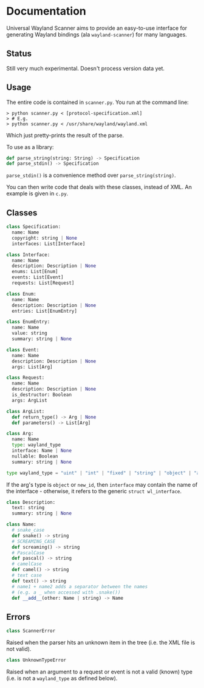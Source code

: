 # Documentation

Universal Wayland Scanner aims to provide an easy-to-use interface for generating Wayland bindings (ala `wayland-scanner`) for many languages.

## Status

Still very much experimental. Doesn't process version data yet.

## Usage

The entire code is contained in `scanner.py`. You run at the command line:

```
> python scanner.py < [protocol-specification.xml]
> # E.g.
> python scanner.py < /usr/share/wayland/wayland.xml
```

Which just pretty-prints the result of the parse.

To use as a library:

```python
def parse_string(string: String) -> Specification
def parse_stdin() -> Specification
```

`parse_stdin()` is a convenience method over `parse_string(string)`.

You can then write code that deals with these classes, instead of XML. An example is given in `c.py`.

## Classes

```python
class Specification:
  name: Name
  copyright: string | None
  interfaces: List[Interface]
```

```python
class Interface:
  name: Name
  description: Description | None
  enums: List[Enum]
  events: List[Event]
  requests: List[Request]
```

```python
class Enum:
  name: Name
  description: Description | None
  entries: List[EnumEntry]

class EnumEntry:
  name: Name
  value: string
  summary: string | None
```

```python
class Event:
  name: Name
  description: Description | None
  args: List[Arg]
```

```python
class Request:
  name: Name
  description: Description | None
  is_destructor: Boolean
  args: ArgList

class ArgList:
  def return_type() -> Arg | None
  def parameters() -> List[Arg]
```

```python
class Arg:
  name: Name
  type: wayland_type
  interface: Name | None
  nullable: Boolean
  summary: string | None

type wayland_type = "uint" | "int" | "fixed" | "string" | "object" | "array" | "fd"
```

If the arg's type is `object` or `new_id`, then `interface` may contain the name of the interface - otherwise, it refers to the generic `struct wl_interface`.

```python
class Description:
  text: string
  summary: string | None
```

```python
class Name:
  # snake_case
  def snake() -> string
  # SCREAMING_CASE
  def screaming() -> string
  # PascalCase
  def pascal() -> string
  # camelCase
  def camel() -> string
  # text case
  def text() -> string
  # name1 + name2 adds a separator between the names
  # (e.g. a _ when accessed with .snake())
  def __add__(other: Name | string) -> Name
```

## Errors

```python
class ScannerError
```

Raised when the parser hits an unknown item in the tree (i.e. the XML file is not valid).

```python
class UnknownTypeError
```

Raised when an argument to a request or event is not a valid (known) type (i.e. is not a `wayland_type` as defined below).
